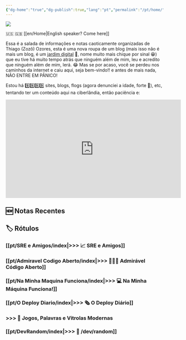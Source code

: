 ```yaml
---
{"dg-home":"true","dg-publish":true,"lang":"pt","permalink":"/pt/home/","tags":["gardenEntry"],"dgPassFrontmatter":true}
---
```


![](/img/user/assets/taokaos.png)

🇺🇸 🇬🇧 [[en/Home\|English speaker? Come here]]

Essa é a salada de informações e notas caoticamente organizadas de Thiago (Zozô) Ozores, esta é uma nova roupa de um blog (mais isso não é mais um blog, é um [jardim digital](https://joelhooks.com/digital-garden) 🏡, nome muito mais chique por sinal 😁) que eu tive há muito tempo atrás que ninguém além de mim, leu e acredito que ninguém além de mim, lerá. 😂
Mas se por acaso, você se perdeu nos caminhos da internet e caiu aqui, seja bem-vindo!! e antes de mais nada, NÃO ENTRE EM PÂNICO!

Estou há 9️⃣9️⃣9️⃣9️⃣ sites, blogs, flogs (agora denunciei a idade, forte 👴), etc, tentando ter um conteúdo aqui na ciberlândia, então paciência e:

<iframe width="560" height="315" src="https://www.youtube.com/embed/jvVPDX3R9ns?si=TEfBS7SFyU8Z6Ztb" title="YouTube video player" frameborder="0" allow="accelerometer; autoplay; clipboard-write; encrypted-media; gyroscope; picture-in-picture; web-share" allowfullscreen></iframe>

## 🆕 Notas Recentes

## 🏷️ Rótulos

### [[pt/SRE e Amigos/index\|>>> 📈 SRE e Amigos]]
### [[pt/Admiravel Codigo Aberto/index\|>>> 🧑🏻‍💻 Admirável Código Aberto]]
### [[pt/Na Minha Maquina Funciona/index\|>>> 💻 Na Minha Máquina Funciona!]]
### [[pt/O Deploy Diario/index\|>>> 🗞️ O Deploy Diário]]
### >>> 👾 Jogos, Palavras e Vitrolas Modernas 
### [[pt/DevRandom/index\|>>> 🔀 /dev/random]]